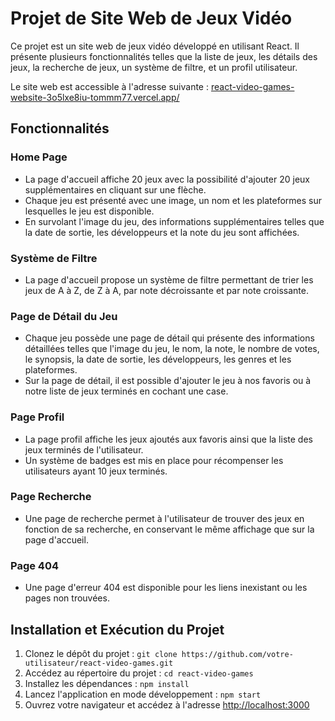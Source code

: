 # Projet de Site Web de Jeux Vidéo

Ce projet est un site web de jeux vidéo développé en utilisant React. Il présente plusieurs fonctionnalités telles que la liste de jeux, les détails des jeux, la recherche de jeux, un système de filtre, et un profil utilisateur.

Le site web est accessible à l'adresse suivante : [react-video-games-website-3o5lxe8iu-tommm77.vercel.app/](https://react-video-games-website-oiginxyxs-tommm77.vercel.app)

## Fonctionnalités

### Home Page
- La page d'accueil affiche 20 jeux avec la possibilité d'ajouter 20 jeux supplémentaires en cliquant sur une flèche.
- Chaque jeu est présenté avec une image, un nom et les plateformes sur lesquelles le jeu est disponible.
- En survolant l'image du jeu, des informations supplémentaires telles que la date de sortie, les développeurs et la note du jeu sont affichées.

### Système de Filtre
- La page d'accueil propose un système de filtre permettant de trier les jeux de A à Z, de Z à A, par note décroissante et par note croissante.

### Page de Détail du Jeu
- Chaque jeu possède une page de détail qui présente des informations détaillées telles que l'image du jeu, le nom, la note, le nombre de votes, le synopsis, la date de sortie, les développeurs, les genres et les plateformes.
- Sur la page de détail, il est possible d'ajouter le jeu à nos favoris ou à notre liste de jeux terminés en cochant une case.

### Page Profil
- La page profil affiche les jeux ajoutés aux favoris ainsi que la liste des jeux terminés de l'utilisateur.
- Un système de badges est mis en place pour récompenser les utilisateurs ayant 10 jeux terminés.

### Page Recherche
- Une page de recherche permet à l'utilisateur de trouver des jeux en fonction de sa recherche, en conservant le même affichage que sur la page d'accueil.

### Page 404
- Une page d'erreur 404 est disponible pour les liens inexistant ou les pages non trouvées.

## Installation et Exécution du Projet

1. Clonez le dépôt du projet : `git clone https://github.com/votre-utilisateur/react-video-games.git`
2. Accédez au répertoire du projet : `cd react-video-games`
3. Installez les dépendances : `npm install`
4. Lancez l'application en mode développement : `npm start`
5. Ouvrez votre navigateur et accédez à l'adresse [http://localhost:3000](http://localhost:3000)
